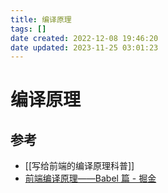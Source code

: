 ```yaml
---
title: 编译原理
tags: []
date created: 2022-12-08 19:46:20
date updated: 2023-11-25 03:01:23
---
```


# 编译原理

## 参考

- [[写给前端的编译原理科普]]
- [前端编译原理——Babel 篇 - 掘金](https://juejin.cn/post/7200366809409159205)
